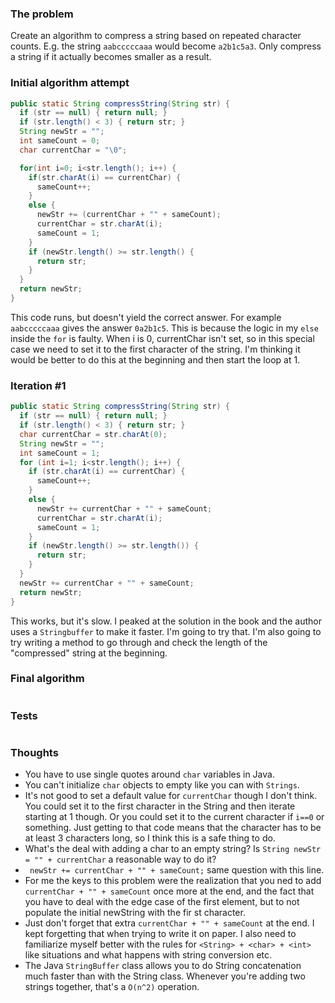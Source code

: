 ### The problem
Create an algorithm to compress a string based on repeated character counts.
E.g. the string ``aabcccccaaa`` would become ``a2b1c5a3``.  Only compress a
string if it actually becomes smaller as a result.
### Initial algorithm attempt
```java
public static String compressString(String str) {
  if (str == null) { return null; }
  if (str.length() < 3) { return str; }
  String newStr = "";
  int sameCount = 0;
  char currentChar = "\0";

  for(int i=0; i<str.length(); i++) {
    if(str.charAt(i) == currentChar) {
      sameCount++;
    }
    else {
      newStr += (currentChar + "" + sameCount);
      currentChar = str.charAt(i);
      sameCount = 1;
    }
    if (newStr.length() >= str.length() {
      return str;
    }
  }
  return newStr;
}
```
This code runs, but doesn't yield the correct answer.  For example ``aabcccccaaa`` gives the answer ``0a2b1c5``.  This is because the logic in my ``else`` inside the ``for`` is faulty. When i is 0, currentChar isn't set, so in this special case we need to set it to the first character of the string.  I'm thinking it would be better to do this at the beginning and then start the loop at 1.

### Iteration #1
```java
public static String compressString(String str) {
  if (str == null) { return null; }
  if (str.length() < 3) { return str; }
  char currentChar = str.charAt(0);
  String newStr = "";
  int sameCount = 1;
  for (int i=1; i<str.length(); i++) {
    if (str.charAt(i) == currentChar) {
      sameCount++;
    }
    else {
      newStr += currentChar + "" + sameCount;
      currentChar = str.charAt(i);
      sameCount = 1;
    }
    if (newStr.length() >= str.length()) {
      return str; 
    }
  }
  newStr += currentChar + "" + sameCount;
  return newStr;
}
```
This works, but it's slow.  I peaked at the solution in the book and the author
uses a ``Stringbuffer`` to make it faster.  I'm going to try that.  I'm also
going to try writing a method to go through and check the length of the
"compressed" string at the beginning.


### Final algorithm
```java
```

### Tests
```java
```

### Thoughts
* You have to use single quotes around ``char`` variables in Java.
* You can't initialize ``char`` objects to empty like you can with ``Strings``.
* It's not good to set a default value for ``currentChar`` though I don't think.
You could set it to the first character in the String and then iterate starting
at 1 though.  Or you could set it to the current character if ``i==0`` or
something.  Just getting to that code means that the character has to be at
least 3 characters long, so I think this is a safe thing to do.
* What's the deal with adding a char to an empty string?  Is ``String newStr =
"" + currentChar`` a reasonable way to do it?
* `` newStr += currentChar + "" + sameCount;`` same question with this line.
* For me the keys to this problem were the realization that you ned to add
``currentChar + "" + sameCount`` once more at the end, and the fact that you
have to deal with the edge case of the first element, but to not populate the
initial newString with the fir st character.
* Just don't forget that extra ``currentChar + "" + sameCount`` at the end.  I
kept forgetting that when trying to write it on paper.  I also need to
familiarize myself better with the rules for ``<String> + <char> + <int>`` like
situations and what happens with string conversion etc.
* The Java ``StringBuffer`` class allows you to do String concatenation much faster than with the String class.  Whenever you're adding two strings together, that's a ``O(n^2)`` operation.
